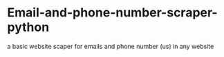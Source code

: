 # Email-and-phone-number-scraper-python
a basic website scaper for emails and phone number (us) in any website
